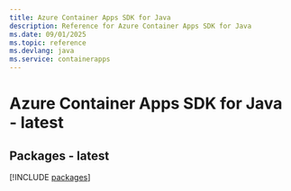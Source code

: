 ```yaml
---
title: Azure Container Apps SDK for Java
description: Reference for Azure Container Apps SDK for Java
ms.date: 09/01/2025
ms.topic: reference
ms.devlang: java
ms.service: containerapps
---
```

# Azure Container Apps SDK for Java - latest
## Packages - latest
[!INCLUDE [packages](container-apps-index.md)]